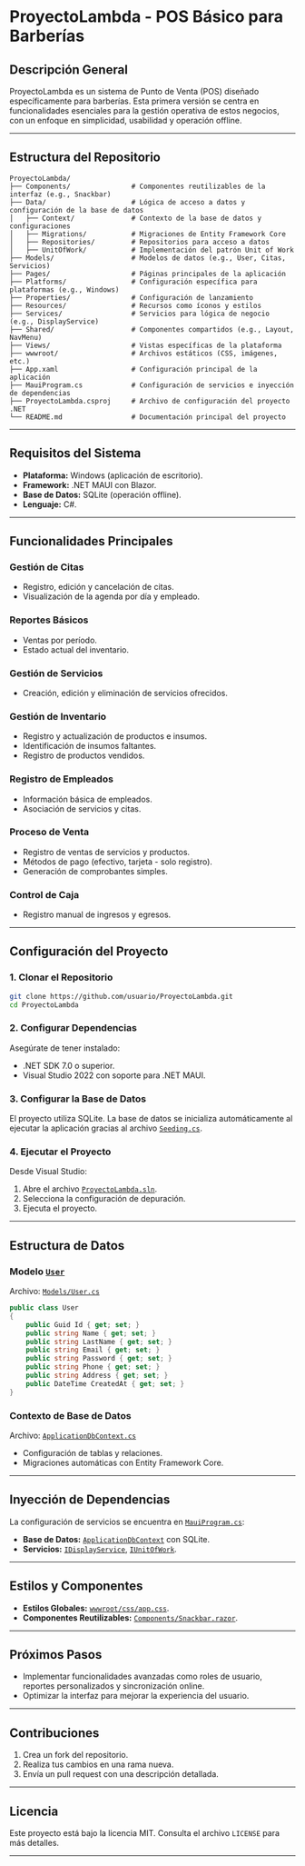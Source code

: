 # **ProyectoLambda - POS Básico para Barberías**

## **Descripción General**
ProyectoLambda es un sistema de Punto de Venta (POS) diseñado específicamente para barberías. Esta primera versión se centra en funcionalidades esenciales para la gestión operativa de estos negocios, con un enfoque en simplicidad, usabilidad y operación offline.

---

## **Estructura del Repositorio**

```plaintext
ProyectoLambda/
├── Components/               # Componentes reutilizables de la interfaz (e.g., Snackbar)
├── Data/                     # Lógica de acceso a datos y configuración de la base de datos
│   ├── Context/              # Contexto de la base de datos y configuraciones
│   ├── Migrations/           # Migraciones de Entity Framework Core
│   ├── Repositories/         # Repositorios para acceso a datos
│   ├── UnitOfWork/           # Implementación del patrón Unit of Work
├── Models/                   # Modelos de datos (e.g., User, Citas, Servicios)
├── Pages/                    # Páginas principales de la aplicación
├── Platforms/                # Configuración específica para plataformas (e.g., Windows)
├── Properties/               # Configuración de lanzamiento
├── Resources/                # Recursos como íconos y estilos
├── Services/                 # Servicios para lógica de negocio (e.g., DisplayService)
├── Shared/                   # Componentes compartidos (e.g., Layout, NavMenu)
├── Views/                    # Vistas específicas de la plataforma
├── wwwroot/                  # Archivos estáticos (CSS, imágenes, etc.)
├── App.xaml                  # Configuración principal de la aplicación
├── MauiProgram.cs            # Configuración de servicios e inyección de dependencias
├── ProyectoLambda.csproj     # Archivo de configuración del proyecto .NET
└── README.md                 # Documentación principal del proyecto
```

---

## **Requisitos del Sistema**
- **Plataforma:** Windows (aplicación de escritorio).
- **Framework:** .NET MAUI con Blazor.
- **Base de Datos:** SQLite (operación offline).
- **Lenguaje:** C#.

---

## **Funcionalidades Principales**
### **Gestión de Citas**
- Registro, edición y cancelación de citas.
- Visualización de la agenda por día y empleado.

### **Reportes Básicos**
- Ventas por período.
- Estado actual del inventario.

### **Gestión de Servicios**
- Creación, edición y eliminación de servicios ofrecidos.

### **Gestión de Inventario**
- Registro y actualización de productos e insumos.
- Identificación de insumos faltantes.
- Registro de productos vendidos.

### **Registro de Empleados**
- Información básica de empleados.
- Asociación de servicios y citas.

### **Proceso de Venta**
- Registro de ventas de servicios y productos.
- Métodos de pago (efectivo, tarjeta - solo registro).
- Generación de comprobantes simples.

### **Control de Caja**
- Registro manual de ingresos y egresos.

---

## **Configuración del Proyecto**

### **1. Clonar el Repositorio**
```bash
git clone https://github.com/usuario/ProyectoLambda.git
cd ProyectoLambda
```

### **2. Configurar Dependencias**
Asegúrate de tener instalado:
- .NET SDK 7.0 o superior.
- Visual Studio 2022 con soporte para .NET MAUI.

### **3. Configurar la Base de Datos**
El proyecto utiliza SQLite. La base de datos se inicializa automáticamente al ejecutar la aplicación gracias al archivo [`Seeding.cs`](ProyectoLambda/Data/Context/Seeding.cs).

### **4. Ejecutar el Proyecto**
Desde Visual Studio:
1. Abre el archivo [`ProyectoLambda.sln`](ProyectoLambda.sln).
2. Selecciona la configuración de depuración.
3. Ejecuta el proyecto.

---

## **Estructura de Datos**
### **Modelo [`User`](ProyectoLambda/Data/Context/ApplicationDbContext.cs)**
Archivo: [`Models/User.cs`](ProyectoLambda/Models/User.cs)
```csharp
public class User
{
    public Guid Id { get; set; }
    public string Name { get; set; }
    public string LastName { get; set; }
    public string Email { get; set; }
    public string Password { get; set; }
    public string Phone { get; set; }
    public string Address { get; set; }
    public DateTime CreatedAt { get; set; }
}
```

### **Contexto de Base de Datos**
Archivo: [`ApplicationDbContext.cs`](ProyectoLambda/Data/Context/ApplicationDbContext.cs)
- Configuración de tablas y relaciones.
- Migraciones automáticas con Entity Framework Core.

---

## **Inyección de Dependencias**
La configuración de servicios se encuentra en [`MauiProgram.cs`](ProyectoLambda/MauiProgram.cs):
- **Base de Datos:** [`ApplicationDbContext`](ProyectoLambda/Data/Context/ApplicationDbContext.cs) con SQLite.
- **Servicios:** [`IDisplayService`](ProyectoLambda/MauiProgram.cs), [`IUnitOfWork`](ProyectoLambda/Data/UnitOfWork/Interface/IUnitOfWork.cs).

---

## **Estilos y Componentes**
- **Estilos Globales:** [`wwwroot/css/app.css`](ProyectoLambda/wwwroot/css/app.css).
- **Componentes Reutilizables:** [`Components/Snackbar.razor`](ProyectoLambda/Components/Snackbar.razor).

---

## **Próximos Pasos**
- Implementar funcionalidades avanzadas como roles de usuario, reportes personalizados y sincronización online.
- Optimizar la interfaz para mejorar la experiencia del usuario.

---

## **Contribuciones**
1. Crea un fork del repositorio.
2. Realiza tus cambios en una rama nueva.
3. Envía un pull request con una descripción detallada.

---

## **Licencia**
Este proyecto está bajo la licencia MIT. Consulta el archivo `LICENSE` para más detalles.

--- 
